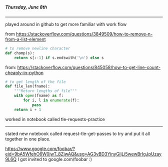 ##### Thursday, June 8th

---

played around in github to get more familiar with work flow

from https://stackoverflow.com/questions/3849509/how-to-remove-n-from-a-list-element
```python
# to remove newline character
def chomp(s):
    return s[:-1] if s.endswith('\n') else s
```
from: https://stackoverflow.com/questions/845058/how-to-get-line-count-cheaply-in-python
```python
# to get length of the file
def file_len(fname):
    """Return lengths of file"""
    with open(fname) as f:
        for i, l in enumerate(f):
            pass
    return i + 1
```
worked in notebook called tle-requests-practice

---
stated new notebook called request-tle-get-passes to try and put it all together in one place.


https://www.google.com/foobar/?eid=9bA5WfehO6W0jwT_8ZjwAQ&usg=AG3vBD3YinyGIjLi5wewBrIgJpUzay9L6Q
I got invited to google.com/foobar :)